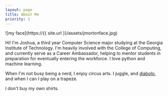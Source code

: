 ```yaml
---
layout: page
title: About Me
priority: 1
---
```


![my face](https://{{ site.url }}/assets/jmortonface.jpg)

Hi! I'm Joshua, a third year Computer Science major studying at the Georgia Institute of Technology. I'm heavily involved with the College of Computing, and currently serve as a Career Ambassador, helping to mentor students in preparation for eventually entering the workforce. I love python and machine learning.

When I'm not busy being a nerd, I enjoy circus arts. I juggle, and [diabolo](https://www.youtube.com/watch?v=GLjUsD_ymWw), and when I can I play on a trapeze.

I don't buy my own shirts.
